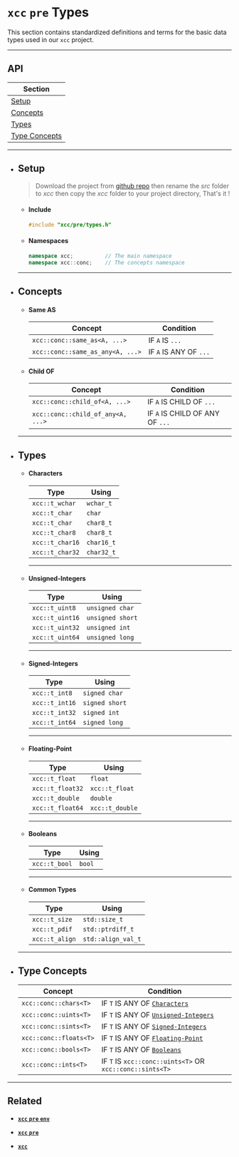 # `xcc` `pre` Types

This section contains standardized definitions and terms for the basic data types used in our `xcc` project.

---

## API

| Section                         |
| ------------------------------- |
| [Setup](#setup)                 |
| [Concepts](#concepts)           |
| [Types](#types)                 |
| [Type Concepts](#type-concepts) |

---

- ## Setup

  > Download the project from [github repo](https://github.com/xeerx/xcc) then rename the _src_ folder to _xcc_ then copy the _xcc_ folder to your project directory, That's it !

  - #### Include

    ```cpp
    #include "xcc/pre/types.h"
    ```

  - #### Namespaces

    ```cpp
    namespace xcc;          // The main namespace
    namespace xcc::conc;    // The concepts namespace
    ```

  ***

- ## Concepts

  - #### Same AS

    | Concept                          | Condition              |
    | -------------------------------- | ---------------------- |
    | `xcc::conc::same_as<A, ...>`     | IF `A` IS `...`        |
    | `xcc::conc::same_as_any<A, ...>` | IF `A` IS ANY OF `...` |

  - #### Child OF

    | Concept                           | Condition                       |
    | --------------------------------- | ------------------------------- |
    | `xcc::conc::child_of<A, ...>`     | IF `A` IS CHILD OF `...`        |
    | `xcc::conc::child_of_any<A, ...>` | IF `A` IS CHILD OF ANY OF `...` |

  ***

- ## Types

  - #### Characters

    | Type            | Using      |
    | --------------- | ---------- |
    | `xcc::t_wchar`  | `wchar_t`  |
    | `xcc::t_char`   | `char`     |
    | `xcc::t_char`   | `char8_t`  |
    | `xcc::t_char8`  | `char8_t`  |
    | `xcc::t_char16` | `char16_t` |
    | `xcc::t_char32` | `char32_t` |

    ***

  - #### Unsigned-Integers

    | Type            | Using            |
    | --------------- | ---------------- |
    | `xcc::t_uint8`  | `unsigned char`  |
    | `xcc::t_uint16` | `unsigned short` |
    | `xcc::t_uint32` | `unsigned int`   |
    | `xcc::t_uint64` | `unsigned long`  |

    ***

  - #### Signed-Integers

    | Type           | Using          |
    | -------------- | -------------- |
    | `xcc::t_int8`  | `signed char`  |
    | `xcc::t_int16` | `signed short` |
    | `xcc::t_int32` | `signed int`   |
    | `xcc::t_int64` | `signed long`  |

    ***

  - #### Floating-Point

    | Type             | Using           |
    | ---------------- | --------------- |
    | `xcc::t_float`   | `float`         |
    | `xcc::t_float32` | `xcc::t_float`  |
    | `xcc::t_double`  | `double`        |
    | `xcc::t_float64` | `xcc::t_double` |

    ***

  - #### Booleans

    | Type          | Using  |
    | ------------- | ------ |
    | `xcc::t_bool` | `bool` |

    ***

  - #### Common Types

    | Type           | Using              |
    | -------------- | ------------------ |
    | `xcc::t_size`  | `std::size_t`      |
    | `xcc::t_pdif`  | `std::ptrdiff_t`   |
    | `xcc::t_align` | `std::align_val_t` |

  ***

- ## Type Concepts

  | Concept                | Condition                                                  |
  | ---------------------- | ---------------------------------------------------------- |
  | `xcc::conc::chars<T>`  | IF `T` IS ANY OF [`Characters`](#characters)               |
  | `xcc::conc::uints<T>`  | IF `T` IS ANY OF [`Unsigned-Integers`](#unsigned-integers) |
  | `xcc::conc::sints<T>`  | IF `T` IS ANY OF [`Signed-Integers`](#signed-integers)     |
  | `xcc::conc::floats<T>` | IF `T` IS ANY OF [`Floating-Point`](#floating-point)       |
  | `xcc::conc::bools<T>`  | IF `T` IS ANY OF [`Booleans`](#booleans)                   |
  | `xcc::conc::ints<T>`   | IF `T` IS `xcc::conc::uints<T>` OR `xcc::conc::sints<T>`   |

---

## Related

- **[`xcc` `pre` `env`](env.md)**

- **[`xcc` `pre`](readme.md)**

- **[`xcc`](../../readme.md)**
